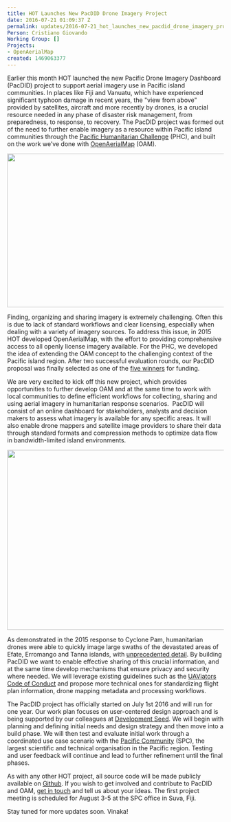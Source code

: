 ```yaml
---
title: HOT Launches New PacDID Drone Imagery Project
date: 2016-07-21 01:09:37 Z
permalink: updates/2016-07-21_hot_launches_new_pacdid_drone_imagery_project
Person: Cristiano Giovando
Working Group: []
Projects:
- OpenAerialMap
created: 1469063377
---
```


<p>Earlier this month HOT launched the new Pacific Drone Imagery Dashboard (PacDID) project to support aerial imagery use in Pacific island communities. In places like Fiji and Vanuatu, which have experienced significant typhoon damage in recent years, the "view from above" provided by satellites, aircraft and more recently by drones, is a crucial resource needed in any phase of disaster risk management, from preparedness, to response, to recovery. The PacDID project was formed out of the need to further enable imagery as a resource within Pacific island communities through the <a href="http://pacifichumanitarianchallenge.org" target="_blank">Pacific Humanitarian Challenge</a> (PHC), and built on the work we’ve done with <a href="http://openaerialmap.org/" target="_blank">OpenAerialMap</a> (OAM).&nbsp;&nbsp;</p><p><img style="font-style: normal; font-variant: normal; font-weight: normal; font-size: 14px; line-height: 21px; font-family: 'Open Sans', Arial, sans-serif;" src="/sites/default/files/PacDID-PHC.jpg" alt="" width="800" height="357"></p><p>Finding, organizing and sharing imagery is extremely challenging. Often this is due to lack of standard workflows and clear licensing, especially when dealing with a variety of imagery sources. To address this issue, in 2015 HOT developed OpenAerialMap, with the effort to providing comprehensive access to all openly license imagery available. For the PHC, we developed the idea of extending the OAM concept to the challenging context of the Pacific island region. After two successful evaluation rounds, our PacDID proposal was finally selected as one of the <a href="http://pacifichumanitarianchallenge.org/winners/" target="_blank">five winners</a> for funding.</p><p>We are very excited to kick off this new project, which provides opportunities to further develop OAM and at the same time to work with local communities to define efficient workflows for collecting, sharing and using aerial imagery in humanitarian response scenarios. &nbsp;PacDID will consist of an online dashboard for stakeholders, analysts and decision makers to assess what imagery is available for any specific areas. It will also enable drone mappers and satellite image providers to share their data through standard formats and compression methods to optimize data flow in bandwidth-limited island environments.</p><p><img src="/sites/default/files/PacDID-OAM.jpg" alt="" width="800" height="418"></p><p>As demonstrated in the 2015 response to Cyclone Pam, humanitarian drones were able to quickly image large swaths of the devastated areas of Efate, Erromango and Tanna islands, with <a href="http://news.nationalgeographic.com/2015/04/150406-vanuatu-cyclone-pam-relief-drones-uavs-crisis-mapping-patrick-meier/" target="_blank">unprecedented detail</a>. By building PacDID we want to enable effective sharing of this crucial information, and at the same time develop mechanisms that ensure privacy and security where needed. We will leverage existing guidelines such as the <a href="http://uaviators.org/docs" target="_blank">UAViators Code of Conduct</a> and propose more technical ones for standardizing flight plan information, drone mapping metadata and processing workflows.</p><p>The PacDID project has officially started on July 1st 2016 and will run for one year. Our work plan focuses on user-centered design approach and is being supported by our colleagues at <a href="https://developmentseed.org/blog/2016/05/16/fast-valuable-ux-research/" target="_blank">Development Seed</a>. We will begin with planning and defining initial needs and design strategy and then move into a build phase. We will then test and evaluate initial work through a coordinated use case scenario with the <a href="http://www.spc.int/" target="_blank">Pacific Community</a> (SPC), the largest scientific and technical organisation in the Pacific region. Testing and user feedback will continue and lead to further refinement until the final phases.</p><p>As with any other HOT project, all source code will be made publicly available on <a href="https://github.com/hotosm" target="_blank">Github</a>. If you wish to get involved and contribute to PacDID and OAM, <a href="https://twitter.com/hotosm" target="_blank">get in touch</a> and tell us about your ideas. The first project meeting is scheduled for August 3-5 at the SPC office in Suva, Fiji.</p><p>Stay tuned for more updates soon. Vinaka!</p><p>&nbsp;</p>
